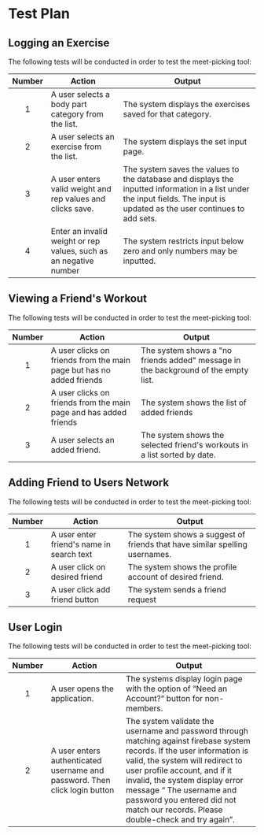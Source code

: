 # Test Plan

## Logging an Exercise

The following tests will be conducted in order to test the meet-picking tool:

| Number | Action | Output |
| :---: | --- | --- |
| 1 | A user selects a body part category from the list. | The system displays the exercises saved for that category. |
| 2 | A user selects an exercise from the list. | The system displays the set input page. |
| 3 | A user enters valid weight and rep values and clicks save. | The system saves the values to the database and displays the inputted information in a list under the input fields. The input is updated as the user continues to add sets. |
| 4 | Enter an invalid weight or rep values, such as an negative number | The system restricts input below zero and only numbers may be inputted. |



## Viewing a Friend's Workout

The following tests will be conducted in order to test the meet-picking tool:

| Number | Action | Output |
| :---: | --- | --- |
| 1 | A user clicks on friends from the main page but has no added friends | The system shows a "no friends added" message in the background  of the empty list. |
| 2 | A user clicks on friends from the main page and has added friends | The system shows the list of added friends |
| 3 | A user selects an added friend. | The system shows the selected friend's workouts in a list sorted by date. |


## Adding Friend to Users Network

The following tests will be conducted in order to test the meet-picking tool:

| Number | Action | Output |
| :---: | --- | --- |
| 1 | A user enter friend's name in search text | The system shows a suggest of friends that have similar spelling usernames.  |
| 2 | A user click on desired friend | The system shows the profile account of desired friend.  |
| 3 | A user click add friend button | The system sends a friend request  |


## User Login

The following tests will be conducted in order to test the meet-picking tool:

| Number | Action | Output |
| :---: | --- | --- |
| 1 | A user opens the application. | The systems display login page with the option of “Need an Account?” button for non-members. |
| 2 | A user enters authenticated username and password. Then click login button | The system validate the username and password through matching against firebase system records. If the user information is valid, the system will redirect to user profile account, and if it invalid, the system display error message “ The username and password you entered did not match our records. Please double-check and try again”.  |

